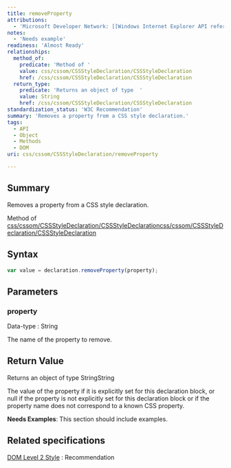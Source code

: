 ```yaml
---
title: removeProperty
attributions:
  - 'Microsoft Developer Network: [[Windows Internet Explorer API reference](http://msdn.microsoft.com/en-us/library/ie/hh828809%28v=vs.85%29.aspx) Article]'
notes:
  - 'Needs example'
readiness: 'Almost Ready'
relationships:
  method_of:
    predicate: 'Method of '
    value: css/cssom/CSSStyleDeclaration/CSSStyleDeclaration
    href: /css/cssom/CSSStyleDeclaration/CSSStyleDeclaration
  return_type:
    predicate: 'Returns an object of type  '
    value: String
    href: /css/cssom/CSSStyleDeclaration/CSSStyleDeclaration
standardization_status: 'W3C Recommendation'
summary: 'Removes a property from a CSS style declaration.'
tags:
  - API
  - Object
  - Methods
  - DOM
uri: css/cssom/CSSStyleDeclaration/removeProperty

---
```

## Summary

Removes a property from a CSS style declaration.

Method of [css/cssom/CSSStyleDeclaration/CSSStyleDeclaration](/css/cssom/CSSStyleDeclaration/CSSStyleDeclaration)[css/cssom/CSSStyleDeclaration/CSSStyleDeclaration](/css/cssom/CSSStyleDeclaration/CSSStyleDeclaration)

## Syntax

``` js
var value = declaration.removeProperty(property);
```

## Parameters

### property

 Data-type
:   String

 The name of the property to remove.

## Return Value

Returns an object of type StringString

The value of the property if it is explicitly set for this declaration block, or null if the property is not explicitly set for this declaration block or if the property name does not correspond to a known CSS property.

**Needs Examples**: This section should include examples.

## Related specifications

[DOM Level 2 Style](http://www.w3.org/TR/2000/REC-DOM-Level-2-Style-20001113/css.html)
:   Recommendation
